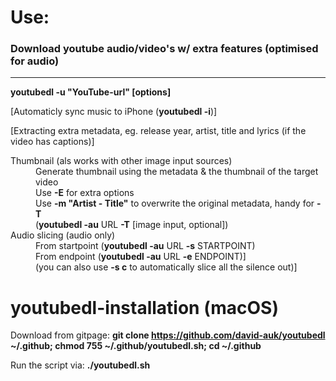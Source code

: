 # Use:
### Download youtube audio/video's w/ extra features (optimised for audio)

---

**youtubedl -u "YouTube-url" [options]**

\[Automaticly sync music to iPhone (**youtubedl -i**)]

\[Extracting extra metadata, eg. release year, artist, title and lyrics (if the video has captions)]

<dl>
  <dt>Thumbnail (als works with other image input sources)</dt>
  <dd>Generate thumbnail using the metadata & the thumbnail of the target video</dd>
  <dd>Use <strong>-E</strong> for extra options</dd>
  <dd>Use <strong>-m "Artist - Title"</strong> to overwrite the original metadata, handy for <strong>-T</strong></dd>
  <dd>(<strong>youtubedl -au</strong> URL <strong>-T</strong> [image input, optional])</dd>
  <dt>Audio slicing (audio only)</dt>
  <dd>From startpoint (<strong>youtubedl -au</strong> URL <strong>-s</strong> STARTPOINT)</dd>
  <dd>From endpoint (<strong>youtubedl -au</strong> URL <strong>-e</strong> ENDPOINT)]</dd>
  <dd>(you can also use <strong>-s c</strong> to automatically slice all the silence out)]</dd>
</dl>

# youtubedl-installation (macOS)
Download from gitpage: **git clone https://github.com/david-auk/youtubedl ~/.github; chmod 755 ~/.github/youtubedl.sh; cd ~/.github**

Run the script via: **./youtubedl.sh**

